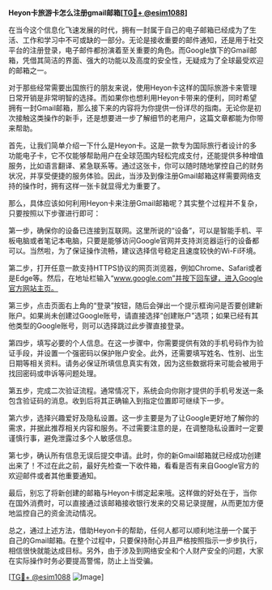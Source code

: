 **Heyon卡旅游卡怎么注册gmail邮箱[[TG💪+ @esim1088](https://t.me/s/esim1088)]**

在当今这个信息化飞速发展的时代，拥有一封属于自己的电子邮箱已经成为了生活、工作和学习中不可或缺的一部分。无论是接收重要的邮件通知，还是用于社交平台的注册登录，电子邮件都扮演着至关重要的角色。而Google旗下的Gmail邮箱，凭借其简洁的界面、强大的功能以及高度的安全性，无疑成为了全球最受欢迎的邮箱之一。

对于那些经常需要出国旅行的朋友来说，使用Heyon卡这样的国际旅游卡来管理日常开销是非常明智的选择。而如果你也想利用Heyon卡带来的便利，同时希望拥有一封Gmail邮箱，那么接下来的内容将为你提供一份详尽的指南。无论你是初次接触这类操作的新手，还是想要进一步了解细节的老用户，这篇文章都能为你带来帮助。

首先，让我们简单介绍一下什么是Heyon卡。这是一款专为国际旅行者设计的多功能电子卡，它不仅能够帮助用户在全球范围内轻松完成支付，还能提供多种增值服务，比如语言翻译、紧急联系等。通过这张卡，你可以随时随地掌控自己的财务状况，并享受便捷的服务体验。因此，当涉及到像注册Gmail邮箱这样需要网络支持的操作时，拥有这样一张卡就显得尤为重要了。

那么，具体应该如何利用Heyon卡来注册Gmail邮箱呢？其实整个过程并不复杂，只要按照以下步骤进行即可：

第一步，确保你的设备已连接到互联网。这里所说的“设备”，可以是智能手机、平板电脑或者笔记本电脑，只要是能够访问Google官网并支持浏览器运行的设备都可以。当然啦，为了保证操作流畅，建议选择信号稳定且速度较快的Wi-Fi环境。

第二步，打开任意一款支持HTTPS协议的网页浏览器，例如Chrome、Safari或者是Edge等。然后，在地址栏输入“www.google.com”并按下回车键，进入Google官方网站主页。

第三步，点击页面右上角的“登录”按钮，随后会弹出一个提示框询问是否要创建新账户。如果尚未创建过Google账号，请直接选择“创建账户”选项；如果已经有其他类型的Google账号，则可以选择跳过此步骤直接登录。

第四步，填写必要的个人信息。在这一步骤中，你需要提供有效的手机号码作为验证手段，并设置一个强密码以保护账户安全。此外，还需要填写姓名、性别、出生日期等相关资料。请务必保证所填信息真实有效，因为这些数据将来可能会被用于找回密码或申诉等问题处理。

第五步，完成二次验证流程。通常情况下，系统会向你刚才提供的手机号发送一条包含验证码的消息。收到后将其正确输入到指定位置即可继续下一步。

第六步，选择兴趣爱好及隐私设置。这一步主要是为了让Google更好地了解你的需求，并据此推荐相关内容和服务。不过需要注意的是，在调整隐私设置时一定要谨慎行事，避免泄露过多个人敏感信息。

第七步，确认所有信息无误后提交申请。此时，你的新Gmail邮箱就已经成功创建出来了！不过在此之前，最好先检查一下收件箱，看看是否有来自Google官方的欢迎邮件或者其他重要通知。

最后，别忘了将新创建的邮箱与Heyon卡绑定起来哦。这样做的好处在于，当你在国外消费时，可以直接通过该邮箱接收银行发来的交易记录提醒，从而更加方便地监控自己的资金流动情况。

总之，通过上述方法，借助Heyon卡的帮助，任何人都可以顺利地注册一个属于自己的Gmail邮箱。在整个过程中，只要保持耐心并且严格按照指示一步步执行，相信很快就能达成目标。另外，由于涉及到网络安全和个人财产安全的问题，大家在实际操作时务必要提高警惕，防止上当受骗。

[[TG💪+ @esim1088](https://t.me/s/esim1088) ![Image](https://i.postimg.cc/4NQfJmqS/Snipaste-2025-05-13-00-14-12.png)]